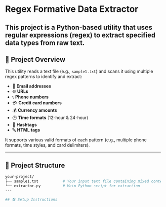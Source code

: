 # Regex Formative Data Extractor
This project is a **Python-based utility** that uses **regular expressions (regex)** to extract specified data types from raw text. 
---

## 📌 Project Overview

This utility reads a text file (e.g., `sample1.txt`) and scans it using multiple regex patterns to identify and extract:

- 📧 **Email addresses**  
- 🌐 **URLs**  
- 📞 **Phone numbers**  
- 💳 **Credit card numbers**  
- 💰 **Currency amounts**  
- 🕒 **Time formats** (12-hour & 24-hour)  
- 🔖 **Hashtags**  
- 🔤 **HTML tags**

It supports various valid formats of each pattern (e.g., multiple phone formats, time styles, and card delimiters).

---

## 📁 Project Structure

```bash
your-project/
├── sample1.txt           # Your input text file containing mixed content
└── extractor.py          # Main Python script for extraction
---

## 🛠️ Setup Instructions

